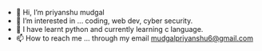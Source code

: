 - 👋 Hi, I’m priyanshu mudgal
- 👀 I’m interested in ... coding, web dev, cyber security.
- 🌱 I have learnt python and currently learning c language.
- 📫 How to reach me ... through my email mudgalpriyanshu6@gmail.com

<!---
priyanshu1913/priyanshu1913 is a ✨ special ✨ repository because its `README.md` (this file) appears on your GitHub profile.
You can click the Preview link to take a look at your changes.
--->
